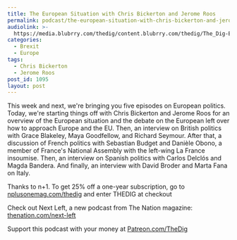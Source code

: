 ```yaml
---
title: The European Situation with Chris Bickerton and Jerome Roos
permalink: podcast/the-european-situation-with-chris-bickerton-and-jerome-roos/
audiolink: >-
  https://media.blubrry.com/thedig/content.blubrry.com/thedig/The_Dig-EP_201-Europe1.mp3
categories:
  - Brexit
  - Europe
tags:
  - Chris Bickerton
  - Jerome Roos
post_id: 1095
layout: post
---
```


This week and next, we're bringing you five episodes on European politics. Today, we're starting things off with Chris Bickerton and Jerome Roos for an overview of the European situation and the debate on the European left over how to approach Europe and the EU. Then, an interview on British politics with Grace Blakeley, Maya Goodfellow, and Richard Seymour. After that, a discussion of French politics with Sebastian Budget and Danièle Obono, a member of France's National Assembly with the left-wing La France insoumise. Then, an interview on Spanish politics with Carlos Delclós and Magda Bandera. And finally, an interview with David Broder and Marta Fana on Italy.

Thanks to n+1. To get 25% off a one-year subscription, go to
[nplusonemag.com/thedig](https://nplusonemag.com/thedig) and enter THEDIG at checkout

Check out Next Left, a new podcast from The Nation magazine:
[thenation.com/next-left](https://thenation.com/next-left)

Support this podcast with your money at
[Patreon.com/TheDig](https://patreon.com/TheDig)
